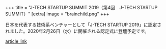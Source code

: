 +++
title = "J-TECH STARTUP SUMMIT 2019（第4回　J-TECH STARTUP SUMMIT）"
[extra]
image = "brainchild.png"
+++

日本を代表する技術系ベンチャーとして「J-TECH STARTUP 2019」に認定されました。2020年2月26日（水）に開催される認定式に登壇予定です。

[article link](https://www.tepweb.jp/event/j-techstartup2019/)
